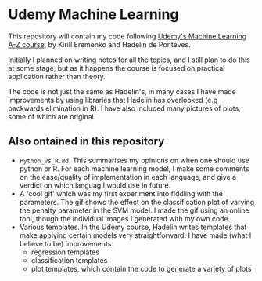 # Udemy Machine Learning

This repository will contain my code following [Udemy's Machine Learning A-Z course](https://www.udemy.com/machinelearning/learn/v4/overview), by Kirill Eremenko and Hadelin de Ponteves.

Initially I planned on writing notes for all the topics, and I still plan to do this at some stage, but as it happens the course is focused on practical application rather than theory.

The code is not just the same as Hadelin's, in many cases I have made improvements by using libraries that Hadelin has overlooked (e.g backwards elimination in R). I have also included many pictures of plots, some of which are original.

## Also ontained in this repository

- `Python_vs_R.md`. This summarises my opinions on when one should use python or R. For each machine learning model, I make some comments on the ease/quality of implementation in each language, and give a verdict on which languag I would use in future.
- A 'cool gif' which was my first experiment into fiddling with the parameters. The gif shows the effect on the classification plot of varying the penalty parameter in the SVM model. I made the gif using an online tool, though the individual images I generated with my own code.
- Various templates. In the Udemy course, Hadelin writes templates that make applying certain models very straightforward. I have made (what I believe to be) improvements.
    - regression templates
    - classification templates
    - plot templates, which contain the code to generate a variety of plots
